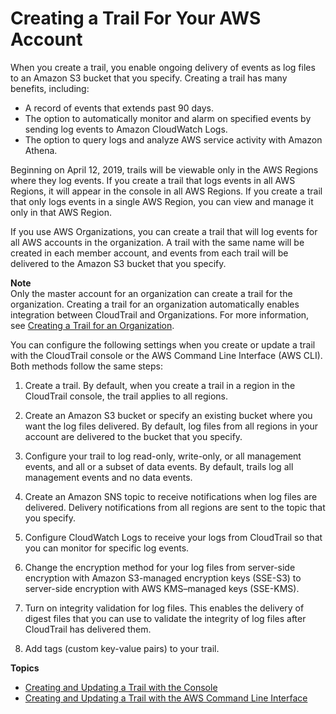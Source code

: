 # Creating a Trail For Your AWS Account<a name="cloudtrail-create-and-update-a-trail"></a>

When you create a trail, you enable ongoing delivery of events as log files to an Amazon S3 bucket that you specify\. Creating a trail has many benefits, including:
+ A record of events that extends past 90 days\.
+ The option to automatically monitor and alarm on specified events by sending log events to Amazon CloudWatch Logs\. 
+ The option to query logs and analyze AWS service activity with Amazon Athena\.

Beginning on April 12, 2019, trails will be viewable only in the AWS Regions where they log events\. If you create a trail that logs events in all AWS Regions, it will appear in the console in all AWS Regions\. If you create a trail that only logs events in a single AWS Region, you can view and manage it only in that AWS Region\.

If you use AWS Organizations, you can create a trail that will log events for all AWS accounts in the organization\. A trail with the same name will be created in each member account, and events from each trail will be delivered to the Amazon S3 bucket that you specify\. 

**Note**  
Only the master account for an organization can create a trail for the organization\. Creating a trail for an organization automatically enables integration between CloudTrail and Organizations\. For more information, see [Creating a Trail for an Organization](creating-trail-organization.md)\.

You can configure the following settings when you create or update a trail with the CloudTrail console or the AWS Command Line Interface \(AWS CLI\)\. Both methods follow the same steps: 

1. Create a trail\. By default, when you create a trail in a region in the CloudTrail console, the trail applies to all regions\.

1. Create an Amazon S3 bucket or specify an existing bucket where you want the log files delivered\. By default, log files from all regions in your account are delivered to the bucket that you specify\.

1. Configure your trail to log read\-only, write\-only, or all management events, and all or a subset of data events\. By default, trails log all management events and no data events\.

1. Create an Amazon SNS topic to receive notifications when log files are delivered\. Delivery notifications from all regions are sent to the topic that you specify\.

1. Configure CloudWatch Logs to receive your logs from CloudTrail so that you can monitor for specific log events\. 

1. Change the encryption method for your log files from server\-side encryption with Amazon S3\-managed encryption keys \(SSE\-S3\) to server\-side encryption with AWS KMS–managed keys \(SSE\-KMS\)\. 

1. Turn on integrity validation for log files\. This enables the delivery of digest files that you can use to validate the integrity of log files after CloudTrail has delivered them\.

1. Add tags \(custom key\-value pairs\) to your trail\.

**Topics**
+ [Creating and Updating a Trail with the Console](cloudtrail-create-and-update-a-trail-by-using-the-console.md)
+ [Creating and Updating a Trail with the AWS Command Line Interface](cloudtrail-create-and-update-a-trail-by-using-the-aws-cli.md)